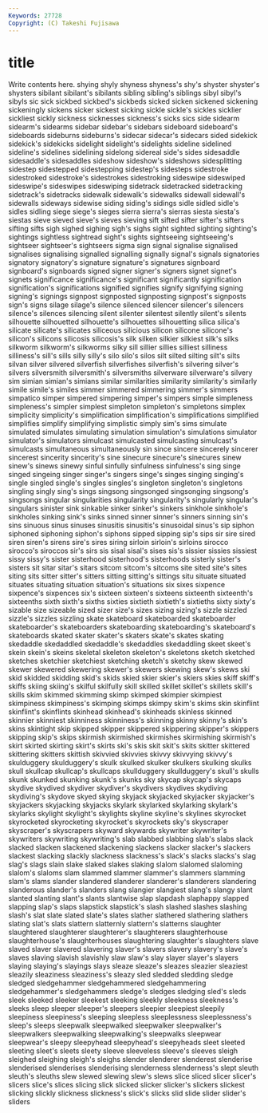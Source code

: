 ```yaml
---
Keywords: 27728 
Copyright: (C) Takeshi Fujisawa
---
```


# title

Write contents here.
 shying shyly
shyness shyness's shy's shyster shyster's shysters sibilant sibilant's sibilants sibling
sibling's siblings sibyl sibyl's sibyls sic sick sickbed sickbed's sickbeds
sicked sicken sickened sickening sickeningly sickens sicker sickest sicking sickle
sickle's sickles sicklier sickliest sickly sickness sicknesses sickness's sicks sics
side sidearm sidearm's sidearms sidebar sidebar's sidebars sideboard sideboard's sideboards
sideburns sideburns's sidecar sidecar's sidecars sided sidekick sidekick's sidekicks sidelight
sidelight's sidelights sideline sidelined sideline's sidelines sidelining sidelong sidereal side's
sides sidesaddle sidesaddle's sidesaddles sideshow sideshow's sideshows sidesplitting sidestep sidestepped
sidestepping sidestep's sidesteps sidestroke sidestroked sidestroke's sidestrokes sidestroking sideswipe sideswiped
sideswipe's sideswipes sideswiping sidetrack sidetracked sidetracking sidetrack's sidetracks sidewalk sidewalk's
sidewalks sidewall sidewall's sidewalls sideways sidewise siding siding's sidings sidle
sidled sidle's sidles sidling siege siege's sieges sierra sierra's sierras
siesta siesta's siestas sieve sieved sieve's sieves sieving sift sifted
sifter sifter's sifters sifting sifts sigh sighed sighing sigh's sighs
sight sighted sighting sighting's sightings sightless sightread sight's sights sightseeing
sightseeing's sightseer sightseer's sightseers sigma sign signal signalise signalised signalises
signalising signalled signalling signally signal's signals signatories signatory signatory's signature
signature's signatures signboard signboard's signboards signed signer signer's signers signet
signet's signets significance significance's significant significantly signification signification's significations signified
signifies signify signifying signing signing's signings signpost signposted signposting signpost's
signposts sign's signs silage silage's silence silenced silencer silencer's silencers
silence's silences silencing silent silenter silentest silently silent's silents silhouette
silhouetted silhouette's silhouettes silhouetting silica silica's silicate silicate's silicates siliceous
silicious silicon silicone silicone's silicon's silicons silicosis silicosis's silk silken
silkier silkiest silk's silks silkworm silkworm's silkworms silky sill sillier
sillies silliest silliness silliness's sill's sills silly silly's silo silo's
silos silt silted silting silt's silts silvan silver silvered silverfish
silverfishes silverfish's silvering silver's silvers silversmith silversmith's silversmiths silverware silverware's
silvery sim simian simian's simians similar similarities similarity similarity's similarly
simile simile's similes simmer simmered simmering simmer's simmers simpatico simper
simpered simpering simper's simpers simple simpleness simpleness's simpler simplest simpleton
simpleton's simpletons simplex simplicity simplicity's simplification simplification's simplifications simplified simplifies
simplify simplifying simplistic simply sim's sims simulate simulated simulates simulating
simulation simulation's simulations simulator simulator's simulators simulcast simulcasted simulcasting simulcast's
simulcasts simultaneous simultaneously sin since sincere sincerely sincerer sincerest sincerity
sincerity's sine sinecure sinecure's sinecures sinew sinew's sinews sinewy sinful
sinfully sinfulness sinfulness's sing singe singed singeing singer singer's singers
singe's singes singing singing's single singled single's singles singles's singleton
singleton's singletons singling singly sing's sings singsong singsonged singsonging singsong's
singsongs singular singularities singularity singularity's singularly singular's singulars sinister sink
sinkable sinker sinker's sinkers sinkhole sinkhole's sinkholes sinking sink's sinks
sinned sinner sinner's sinners sinning sin's sins sinuous sinus sinuses
sinusitis sinusitis's sinusoidal sinus's sip siphon siphoned siphoning siphon's siphons
sipped sipping sip's sips sir sire sired siren siren's sirens
sire's sires siring sirloin sirloin's sirloins sirocco sirocco's siroccos sir's
sirs sis sisal sisal's sises sis's sissier sissies sissiest sissy
sissy's sister sisterhood sisterhood's sisterhoods sisterly sister's sisters sit sitar
sitar's sitars sitcom sitcom's sitcoms site sited site's sites siting
sits sitter sitter's sitters sitting sitting's sittings situ situate situated
situates situating situation situation's situations six sixes sixpence sixpence's sixpences
six's sixteen sixteen's sixteens sixteenth sixteenth's sixteenths sixth sixth's sixths
sixties sixtieth sixtieth's sixtieths sixty sixty's sizable size sizeable sized
sizer size's sizes sizing sizing's sizzle sizzled sizzle's sizzles sizzling
skate skateboard skateboarded skateboarder skateboarder's skateboarders skateboarding skateboarding's skateboard's skateboards
skated skater skater's skaters skate's skates skating skedaddle skedaddled skedaddle's
skedaddles skedaddling skeet skeet's skein skein's skeins skeletal skeleton skeleton's
skeletons sketch sketched sketches sketchier sketchiest sketching sketch's sketchy skew
skewed skewer skewered skewering skewer's skewers skewing skew's skews ski
skid skidded skidding skid's skids skied skier skier's skiers skies
skiff skiff's skiffs skiing skiing's skilful skilfully skill skilled skillet
skillet's skillets skill's skills skim skimmed skimming skimp skimped skimpier
skimpiest skimpiness skimpiness's skimping skimps skimpy skim's skims skin skinflint
skinflint's skinflints skinhead skinhead's skinheads skinless skinned skinnier skinniest skinniness
skinniness's skinning skinny skinny's skin's skins skintight skip skipped skipper
skippered skippering skipper's skippers skipping skip's skips skirmish skirmished skirmishes
skirmishing skirmish's skirt skirted skirting skirt's skirts ski's skis skit
skit's skits skitter skittered skittering skitters skittish skivvied skivvies skivvy
skivvying skivvy's skulduggery skulduggery's skulk skulked skulker skulkers skulking skulks
skull skullcap skullcap's skullcaps skullduggery skullduggery's skull's skulls skunk skunked
skunking skunk's skunks sky skycap skycap's skycaps skydive skydived skydiver
skydiver's skydivers skydives skydiving skydiving's skydove skyed skying skyjack skyjacked
skyjacker skyjacker's skyjackers skyjacking skyjacks skylark skylarked skylarking skylark's skylarks
skylight skylight's skylights skyline skyline's skylines skyrocket skyrocketed skyrocketing skyrocket's
skyrockets sky's skyscraper skyscraper's skyscrapers skyward skywards skywriter skywriter's skywriters
skywriting skywriting's slab slabbed slabbing slab's slabs slack slacked slacken
slackened slackening slackens slacker slacker's slackers slackest slacking slackly slackness
slackness's slack's slacks slacks's slag slag's slags slain slake slaked
slakes slaking slalom slalomed slaloming slalom's slaloms slam slammed slammer
slammer's slammers slamming slam's slams slander slandered slanderer slanderer's slanderers
slandering slanderous slander's slanders slang slangier slangiest slang's slangy slant
slanted slanting slant's slants slantwise slap slapdash slaphappy slapped slapping
slap's slaps slapstick slapstick's slash slashed slashes slashing slash's slat
slate slated slate's slates slather slathered slathering slathers slating slat's
slats slattern slatternly slattern's slatterns slaughter slaughtered slaughterer slaughterer's slaughterers
slaughterhouse slaughterhouse's slaughterhouses slaughtering slaughter's slaughters slave slaved slaver slavered
slavering slaver's slavers slavery slavery's slave's slaves slaving slavish slavishly
slaw slaw's slay slayer slayer's slayers slaying slaying's slayings slays
sleaze sleaze's sleazes sleazier sleaziest sleazily sleaziness sleaziness's sleazy sled
sledded sledding sledge sledged sledgehammer sledgehammered sledgehammering sledgehammer's sledgehammers sledge's
sledges sledging sled's sleds sleek sleeked sleeker sleekest sleeking sleekly
sleekness sleekness's sleeks sleep sleeper sleeper's sleepers sleepier sleepiest sleepily
sleepiness sleepiness's sleeping sleepless sleeplessness sleeplessness's sleep's sleeps sleepwalk sleepwalked
sleepwalker sleepwalker's sleepwalkers sleepwalking sleepwalking's sleepwalks sleepwear sleepwear's sleepy sleepyhead
sleepyhead's sleepyheads sleet sleeted sleeting sleet's sleets sleety sleeve sleeveless
sleeve's sleeves sleigh sleighed sleighing sleigh's sleighs slender slenderer slenderest
slenderise slenderised slenderises slenderising slenderness slenderness's slept sleuth sleuth's sleuths
slew slewed slewing slew's slews slice sliced slicer slicer's slicers
slice's slices slicing slick slicked slicker slicker's slickers slickest slicking
slickly slickness slickness's slick's slicks slid slide slider slider's sliders

